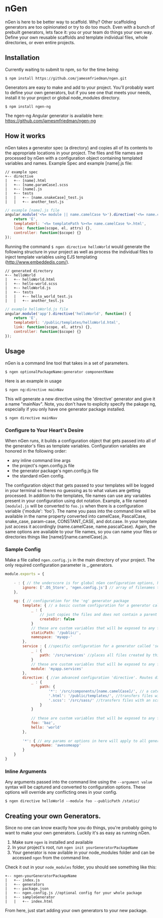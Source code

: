 # nGen

nGen is here to be better way to scaffold. Why? Other scaffolding generators are too opinionated or try to do too much. Even with a bunch of prebuilt generators, lets face it: you or your team do things your own way. Define your own reusable scaffolds and template individual files, whole directories, or even entire projects.

## Installation

Currently waiting to submit to npm, so for the time being:
```shell
$ npm install https://github.com/jamesmfriedman/ngen.git
```
Generators are easy to make and add to your project. You'll probably want to define your own generators, but if you see one that meets your needs, install it to your project or global node_modules directory.
```shell
$ npm install ngen-ng
```
The ngen-ng Angular generator is available here: https://github.com/jamesmfriedman/ngen-ng

## How it works
nGen takes a generator spec (a directory) and copies all of its contents to the appropriate locations in your project. The files and file names are processed by nGen with a configuration object containing templated variables and names. Example Spec and example [name].js file:
```
// example spec
+-- directive
|	+-- [name].html
|	+-- [name.paramCase].scss
|	+-- [name].js
|	+-- tests
|	|	+-- [name.snakeCase]_test.js
|	|	+-- another_test.js
```
```javascript
// example [name].js file
angular.module('<%= module || name.camelCase %>').directive('<%= name.camelCase %>', function() {
	return 'E',
	templateUrl: '<%= templatePath %><%= name.camelCase %>.html',
	link: function(scope, el, attrs) {},
	controller: function($scope) {}
});
```

Running the command `$ ngen directive helloWorld` would generate the following structure in your project as well as process the individual files to inject template variables using EJS templating (http://www.embeddedjs.com/). 
```
// generated directory
+-- helloWorld
|	+-- helloWorld.html
|	+-- hello-world.scss
|	+-- helloWorld.js
|	+-- tests
|	|	+-- hello_world_test.js
|	|	+-- another_test.js
```
```javascript
// example helloWorld.js file
angular.module('app').directive('helloWorld', function() {
	return 'E',
	templateUrl: '/public/templates/helloWorld.html',
	link: function(scope, el, attrs) {},
	controller: function($scope) {}
});
```

## Usage
nGen is a command line tool that takes in a set of parameters.
```shell
$ ngen optionalPackageName:generator componentName
```
Here is an example in usage
```shell
$ ngen ng:directive mainNav
```
This will generate a new directive using the 'directive' generator and give it a name "mainNav". Note, you don't have to explicity specify the pakage ng, especially if you only have one generator package installed.
```shell
$ ngen directive mainNav
```
### Configure to Your Heart's Desire
When nGen runs, it builds a configuration object that gets passed into all of the generator's files as template variables. Configuration variables are honored in the following order:

- any inline command line args
- the project's ngen.config.js file
- the generator package's ngen.config.js file
- the standard nGen config.

The configuration object that gets passed to your templates will be logged in your terminal so theres no guessing as to what values are getting processed. In addition to the templates, file names can use any variables present in your configuration using dot notation. Example, a file named `[module].js` will be converted to `foo.js` when there is a configuration variable {'module': 'foo'}. The name you pass into the command line will be available in the name property converted into camelCase, PascalCase, snake_case, param-case, CONSTANT_CASE, and dot.case. In your template just access it accordingly (name.camelCase, name.pascalCase). Again, the same options are available to your file names, so you can name your files or directories things like [name]/[name.camelCase].js.

### Sample Config
Make a file called `ngen.config.js` in the main directory of your project. The only required configuration parameter is _.generators.

```javascript
module.exports = {
	
	- : { // the underscore is for global nGen configuration options, here so they don't conflict with your params
		ignore: ['.DS_Store', 'ngen.config.js'] // array of filenames to ignore when copying scaffolding. This is the default.
	},
	
	ng: { // configuration for the 'ng' generator package
		template: { // a basic custom configuration for a generator called 'template'
			_ : {
				// just copies the files and does not contain a parent directory for the generator
				createDir: false
			}
			// these are custom variables that will be exposed to any files in the generator when templating
			staticPath: '/public/',
			namespace: 'myapp-'
		},
		service : { //specific configuration for a generator called 'service'
			_ : {
				path: '/src/services' //places all files created by this generator in /src/services
			}
			// these are custom variables that will be exposed to any files in the generator when templating
			module: 'myapp.services'
		},
		directive: { //an advanced configuration 'directive'. Routes differnt types of files to multiple locations
			_ : {
				path: {
					'*': '/src/components/[name.camelCase]/', // a catch all location for generated files
					'.html': '/public/templates/', //transfers files with an html extension to this location
					'.scss': '/src/sass/' //transfers files with an scss extenstion to this location.
				}
			}
			
			// these are custom variables that will be exposed to any files in the generator when templating
			foo: 'baz',
			hello: 'world'
		},
		
		'*': { // any params or options in here will apply to all generators in the 'ng' package
			myAppName: 'awesomeapp'
		}
	}
}
```

### Inline Arguments
Any arguments passed into the command line using the `--argument value` syntax will be captured and converted to configuration options. These options will override any conflicting ones in your config.
```shell
$ ngen directive helloWorld --module foo --publicPath /static/
```

## Creating your own Generators.
Since no one can know exactly how you do things, you're probably going to want to make your own generators. Luckily it's as easy as running nGen.

1. Make sure `ngen` is installed and available
2. In your project's root, run `ngen init yourGeneratorPackageName`
3. Your generator is now avilable in your node_modules folder and can be accessed `ngen` from the command line.

Check it out in your `node_modules` folder, you should see something like this:
```
+-- ngen-yourGeneratorPackageName
|	+-- index.js
|	+-- generators
|	+-- package.json
| 	+-- ngen.config.js //optional config for your whole package
|	+-- sampleGenerator
|	|	+-- index.html
```

From here, just start adding your own generators to your new package.
